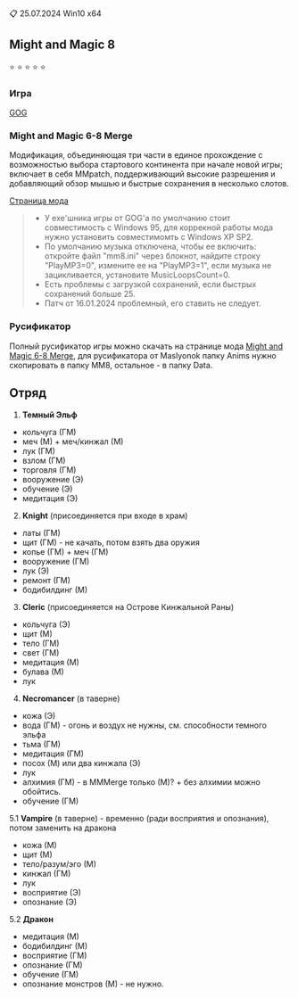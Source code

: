 :clipboard: 25.07.2024 Win10 x64

## Might and Magic 8

:star: :star: :star: :star: :star:

### Игра

[GOG](https://www.gog.com/ru/game/might_and_magic_8_day_of_the_destroyer)

### Might and Magic 6-8 Merge

Модификация, объединяющая три части в единое прохождение с возможностью выбора стартового 
континента при начале новой игры; включает в себя MMpatch, поддерживающий высокие разрешения и 
добавляющий обзор мышью и быстрые сохранения в несколько слотов.

[Страница мода](https://www.celestialheavens.com/forum/10/16657)

> - У exe'шника игры от GOG'a по умолчанию стоит совместимость с Windows 95, для коррекной работы мода нужно установить совместимомть с Windows XP SP2.
> - По умолчанию музыка отключена, чтобы ее включить: откройте файл "mm8.ini" через блокнот, найдите строку "PlayMP3=0", измените ее на "PlayMP3=1", если музыка не зацикливается, установите MusicLoopsCount=0.
> - Есть проблемы с загрузкой сохранений, если быстрых сохранений больше 25.
> - Патч от 16.01.2024 проблемный, его ставить не следует.

### Русификатор

Полный русификатор игры можно скачать на странице мода [Might and Magic 6-8 Merge](https://www.celestialheavens.com/forum/10/16657), 
для русификатора от Maslyonok папку Anims нужно скопировать в папку MM8, остальное - в папку Data.

## Отряд

1. **Темный Эльф**
- кольчуга (ГМ)
- меч (М) + меч/кинжал (М)
- лук (ГМ)
- взлом (ГМ)
- торговля (ГМ)
- вооружение (Э)
- обучение (Э)
- медитация (Э)

2. **Knight** (присоединяется при входе в храм)
- латы (ГМ)
- щит (ГМ) - не качать, потом взять два оружия
- копье (ГМ) + меч (ГМ)
- вооружение (ГМ)
- лук (Э)
- ремонт (ГМ)
- бодибилдинг (М)

3. **Cleric** (присоединяется на Острове Кинжальной Раны)
- кольчуга (Э)
- щит (М)
- тело (ГМ)
- свет (ГМ)
- медитация (М)
- булава (М)
- лук

4. **Necromancer** (в таверне)
- кожа (Э)
- вода (ГМ) - огонь и воздух не нужны, см. способности темного эльфа
- тьма (ГМ)
- медитация (ГМ)
- посох (М) или два кинжала (Э)
- лук
- алхимия (ГМ) - в MMMerge только (М)? + без алхимии можно обойтись.
- обучение (ГМ)

5.1 **Vampire** (в таверне) - временно (ради восприятия и опознания), потом заменить на дракона
- кожа (М)
- щит (М)
- тело/разум/эго (М)
- кинжал (ГМ)
- лук
- восприятие (Э)
- опознание (Э)

5.2 **Дракон**
- медитация (М)
- бодибилдинг (М)
- восприятие (ГМ)
- опознание (ГМ)
- обучение (ГМ)
- опознание монстров (М) - не нужно.
